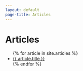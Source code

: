 ```yaml
---
layout: default
page-title: Articles
---
```


<h1>Articles</h1>
<ul>
  {% for article in site.articles %}
    <li><a href="{{ article.url }}">{{ article.title }}</a></li>
  {% endfor %}
</ul>

